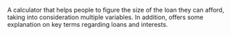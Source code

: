 A calculator that helps people to figure the size of the loan they can afford, taking into consideration multiple
variables. In addition, offers some explanation on key terms regarding loans and interests.
